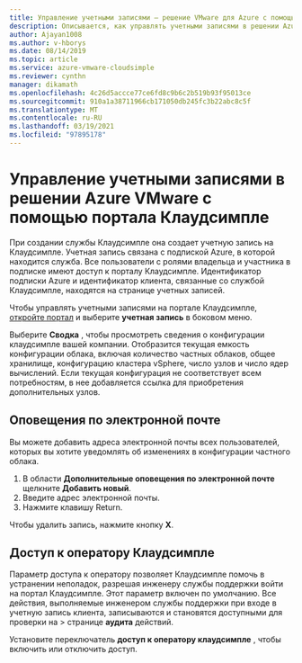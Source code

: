 ```yaml
---
title: Управление учетными записями — решение VMware для Azure с помощью портала Клаудсимпле
description: Описывается, как управлять учетными записями в решении Azure VMware с помощью портала Клаудсимпле.
author: Ajayan1008
ms.author: v-hborys
ms.date: 08/14/2019
ms.topic: article
ms.service: azure-vmware-cloudsimple
ms.reviewer: cynthn
manager: dikamath
ms.openlocfilehash: 4c26d5accce77ce6fd8c9b6c2b519b93f95013ce
ms.sourcegitcommit: 910a1a38711966cb171050db245fc3b22abc8c5f
ms.translationtype: MT
ms.contentlocale: ru-RU
ms.lasthandoff: 03/19/2021
ms.locfileid: "97895178"
---
```

# <a name="manage-accounts-on-the-azure-vmware-solution-by-cloudsimple-portal"></a>Управление учетными записями в решении Azure VMware с помощью портала Клаудсимпле

При создании службы Клаудсимпле она создает учетную запись на Клаудсимпле. Учетная запись связана с подпиской Azure, в которой находится служба. Все пользователи с ролями владельца и участника в подписке имеют доступ к порталу Клаудсимпле. Идентификатор подписки Azure и идентификатор клиента, связанные со службой Клаудсимпле, находятся на странице учетных записей.

Чтобы управлять учетными записями на портале Клаудсимпле, [откройте портал](access-cloudsimple-portal.md) и выберите **учетная запись** в боковом меню.

Выберите **Сводка** , чтобы просмотреть сведения о конфигурации клаудсимпле вашей компании. Отобразится текущая емкость конфигурации облака, включая количество частных облаков, общее хранилище, конфигурацию кластера vSphere, число узлов и число ядер вычислений. Если текущая конфигурация не соответствует всем потребностям, в нее добавляется ссылка для приобретения дополнительных узлов.

## <a name="email-alerts"></a>Оповещения по электронной почте

Вы можете добавить адреса электронной почты всех пользователей, которых вы хотите уведомлять об изменениях в конфигурации частного облака.

1. В области **Дополнительные оповещения по электронной почте** щелкните **Добавить новый**.
2. Введите адрес электронной почты.
3. Нажмите клавишу Return.  

Чтобы удалить запись, нажмите кнопку **X**.

## <a name="cloudsimple-operator-access"></a>Доступ к оператору Клаудсимпле

Параметр доступа к оператору позволяет Клаудсимпле помочь в устранении неполадок, разрешая инженеру службы поддержки войти на портал Клаудсимпле.  Этот параметр включен по умолчанию. Все действия, выполняемые инженером службы поддержки при входе в учетную запись клиента, записываются и становятся доступными для проверки на  >  странице **аудита** действий.

Установите переключатель **доступ к оператору клаудсимпле** , чтобы включить или отключить доступ.
